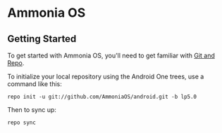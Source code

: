 Ammonia OS
===========

Getting Started
---------------

To get started with Ammonia OS, you'll need to get
familiar with [Git and Repo](http://source.android.com/source/using-repo.html).

To initialize your local repository using the Android One trees, use a command like this:

    repo init -u git://github.com/AmmoniaOS/android.git -b lp5.0

Then to sync up:

    repo sync
